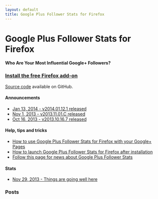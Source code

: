```yaml
---
layout: default
title: Google Plus Follower Stats for Firefox
---
```


# Google Plus Follower Stats for Firefox

#### Who Are Your Most Influential Google+ Followers?

<div class="g-page" data-width="380"
     data-href="//plus.google.com/108482122724716372904"
     data-layout="landscape" data-rel="publisher"></div>

### [Install the free Firefox add-on](https://addons.mozilla.org/en-US/firefox/addon/google-plus-follower-stats/) ###

[Source code](https://github.com/vannitotaro/gpfs-firefox)
available on GitHub.

#### Announcements

- [Jan 13, 2014 - v2014.01.12.1 released](#WpoPnLZpSZQ)
- [Nov 1, 2013 - v2013.11.01.C released](#Hxdhw9y9qu9)
- [Oct 16, 2013 - v2013.10.16.7 released](#NobiVcpdpU3)

#### Help, tips and tricks

- [How to use Google Plus Follower Stats for Firefox with your Google+ Pages](#drXgFqtSVGE)
- [How to launch Google Plus Follower Stats for Firefox after installation](#NqnPHjp48xV)
- [Follow this page for news about Google Plus Follower Stats](#civeenMLpAw)

#### Stats

- [Nov 29, 2013 - Things are going well here](#hznw2Xk7ryY)

### Posts

<div id="WpoPnLZpSZQ"></div>
<div class="g-post" data-href="//plus.google.com/108482122724716372904/posts/WpoPnLZpSZQ"></div>

<div id="drXgFqtSVGE"></div>
<div class="g-post" data-href="//plus.google.com/108482122724716372904/posts/drXgFqtSVGE"></div>

<div id="NqnPHjp48xV"></div>
<div class="g-post" data-href="//plus.google.com/108482122724716372904/posts/NqnPHjp48xV"></div>

<div id="hznw2Xk7ryY"></div>
<div class="g-post" data-href="//plus.google.com/108482122724716372904/posts/hznw2Xk7ryY"></div>

<div id="civeenMLpAw"></div>
<div class="g-post" data-href="//plus.google.com/108482122724716372904/posts/civeenMLpAw"></div>

<div id="Hxdhw9y9qu9"></div>
<div class="g-post" data-href="//plus.google.com/113250814961864918365/posts/Hxdhw9y9qu9"></div>

<div id="NobiVcpdpU3"></div>
<div class="g-post" data-href="//plus.google.com/113250814961864918365/posts/NobiVcpdpU3"></div>

